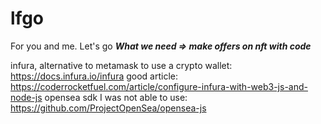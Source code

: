 # lfgo
For you and me. Let's go
***What we need => make offers on nft with code***

infura, alternative to metamask to use a crypto wallet: https://docs.infura.io/infura
good article: https://coderrocketfuel.com/article/configure-infura-with-web3-js-and-node-js
opensea sdk I was not able to use: https://github.com/ProjectOpenSea/opensea-js
